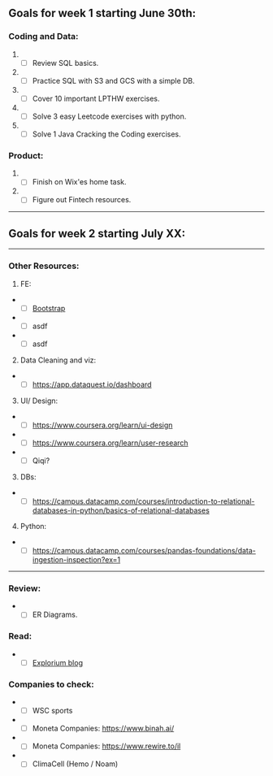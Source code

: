 ## Goals for week 1 starting June 30th:

### Coding and Data:
1. - [ ] Review SQL basics.
2. - [ ] Practice SQL with S3 and GCS with a simple DB.
3.  - [ ] Cover 10 important LPTHW exercises.
4. - [ ] Solve 3 easy Leetcode exercises with python.
5. - [ ] Solve 1 Java Cracking the Coding exercises.

### Product:
1. - [ ] Finish on Wix'es home task.
2. - [ ] Figure out Fintech resources.
----------------
## Goals for week 2 starting July XX:

----------------
### Other Resources:
1.  FE:
- - [ ] [Bootstrap](https://www.coursera.org/learn/bootstrap-4)
- - [ ] asdf
- - [ ] asdf

2. Data Cleaning and viz:
- - [ ] https://app.dataquest.io/dashboard

3. UI/ Design:
- - [ ] https://www.coursera.org/learn/ui-design
- - [ ] https://www.coursera.org/learn/user-research
- - [ ] Qiqi?

3. DBs:
- - [ ] https://campus.datacamp.com/courses/introduction-to-relational-databases-in-python/basics-of-relational-databases

4. Python:
- - [ ] https://campus.datacamp.com/courses/pandas-foundations/data-ingestion-inspection?ex=1

----------------
### Review:
- - [ ] ER Diagrams.

### Read:
- - [ ] [Explorium blog](https://www.explorium.ai/complexity-vs-explainability/)

### Companies to check:
- - [ ] WSC sports
- - [ ] Moneta Companies: https://www.binah.ai/
- - [ ] Moneta Companies: https://www.rewire.to/il
- - [ ] ClimaCell (Hemo / Noam)
